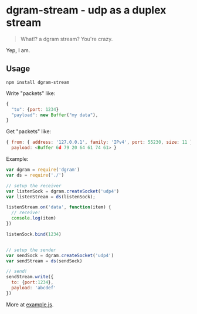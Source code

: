 # dgram-stream - udp as a duplex stream

> What!? a dgram stream? You're crazy.

Yep, I am.

## Usage

```
npm install dgram-stream
```

Write "packets" like:

```js
{
  "to": {port: 1234}
  "payload": new Buffer("my data"),
}
```

Get "packets" like:

```js
{ from: { address: '127.0.0.1', family: 'IPv4', port: 55230, size: 11 },
  payload: <Buffer 6d 79 20 64 61 74 61> }
```

Example:

```js
var dgram = require('dgram')
var ds = require('./')

// setup the receiver
var listenSock = dgram.createSocket('udp4')
var listenStream = ds(listenSock);

listenStream.on('data', function(item) {
  // receive!
  console.log(item)
})

listenSock.bind(1234)


// setup the sender
var sendSock = dgram.createSocket('udp4')
var sendStream = ds(sendSock)

// send!
sendStream.write({
  to: {port:1234},
  payload: 'abcdef'
})
```

More at [example.js](example.js).
